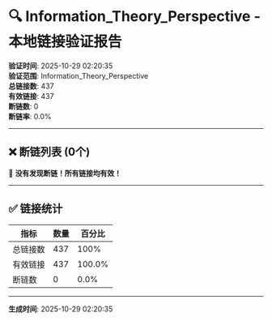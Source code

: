﻿# 🔍 Information_Theory_Perspective - 本地链接验证报告

**验证时间**: 2025-10-29 02:20:35  
**验证范围**: Information_Theory_Perspective  
**总链接数**: 437  
**有效链接**: 437  
**断链数**: 0  
**断链率**: 0.0%

---

## ❌ 断链列表 (0个)

🎉 **没有发现断链！所有链接均有效！**

---

## ✅ 链接统计

| 指标 | 数量 | 百分比 |
|------|------|--------|
| 总链接数 | 437 | 100% |
| 有效链接 | 437 | 100.0% |
| 断链数 | 0 | 0.0% |

---

**生成时间**: 2025-10-29 02:20:35
